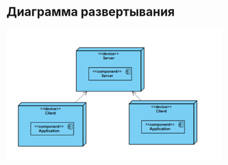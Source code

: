 # Диаграмма развертывания

![Диаграмма развертывания](../../../Image/Diagrams/deploymentDiagram.png)
